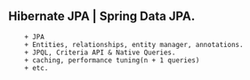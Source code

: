 
## Hibernate JPA | Spring Data JPA.


	    + JPA
		+ Entities, relationships, entity manager, annotations.
		+ JPQL, Criteria API & Native Queries.
		+ caching, performance tuning(n + 1 queries)
		+ etc.

